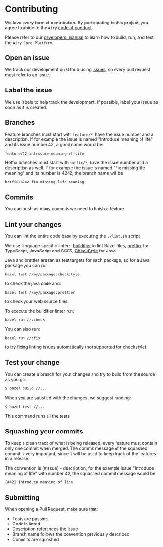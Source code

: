 # Contributing

We love every form of contribution. By participating to this project, you
agree to abide to the `Airy` [code of conduct](/code_of_conduct.md).

Please refer to our [developers' manual](/docs/docs/developers-manual.md) to
learn how to build, run, and test the `Airy Core Platform`.

## Open an issue

We track our development on Github using
[issues](https://github.com/airyhq/airy/issues), so every pull request must
refer to an issue.

## Label the issue

We use labels to help track the development. If possible, label your issue as
soon as it is created.

## Branches

Feature branches must start with `feature/*`, have the issue number and a
description.  If for example the issue is named "Introduce meaning of life" and its
issue number 42, a good name would be:

`feature/42-introduce-meaning-of-life`

Hotfix branches must start with `hotfix/*`, have the issue number and a
description as well. If for example the issue is named "Fix missing
life meaning" and its number is 4242, the branch name will be

`hotfix/4242-fix-missing-life-meaning`

## Commits

You can push as many commits we need to finish a feature.

## Lint your changes

You can lint the entire code base by executing the `./lint.sh` script.

We use language specific linters: [buildifier](https://github.com/bazelbuild/buildtools/tree/master/buildifier) to lint Bazel files, [prettier](https://prettier.io/) for TypeScript, JavaScript and SCSS, [CheckStyle](https://checkstyle.sourceforge.io/) for Java.

Java and prettier are ran as test targets for each package, so for a Java package you can run

```shell script
bazel test //my/package:checkstyle
```

to check the java code and:

```shell script
bazel test //my/package:prettier
```
 
to check your web source files.

To execute the buildifier linter run:

```shell script
bazel run //:check 
```

You can also run:

```shell script
bazel run //:fix
```

to try fixing linting issues automatically (not supported for checkstyle).

## Test your change

You can create a branch for your changes and try to build from the source as
you go:

```sh
$ bazel build //...
```

When you are satisfied with the changes, we suggest running:

```sh
$ bazel test //...
```

This command runs all the tests.

## Squashing your commits

To keep a clean track of what is being released, every feature must contain
only one commit when merged.  The commit message of the squashed commit is
very important, since it will be used to keep track of the features in a
release.

The convention is [#issue] - description, for the example issue "Introduce
meaning of life" with number 42, the squashed commit message would be

`[#42] Introduce meaning of life`

## Submitting

When opening a Pull Request, make sure that:

- Tests are passing
- Code is linted
- Description references the issue
- Branch name follows the convention previously described
- Commits are squashed
